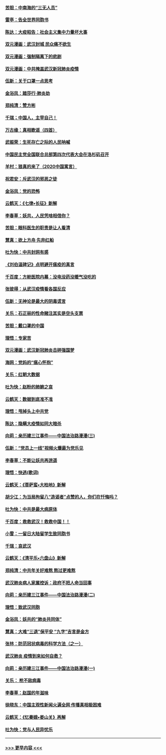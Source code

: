 #### [苦胆：中南海的“三无人员”](../pages/nsc993/n11862997.md?t=02122244) 
#### [雷亭：告全世界同胞书](../pages/nsc993/n11862572.md?t=02122244) 
#### [陈达：大疫昭告：社会主义集中力量坏大事](../pages/nsc993/n11859419.md?t=02122244) 
#### [双元漫画：武汉封城 民众痛不欲生](../pages/nsc993/n11859287.md?t=02122244) 
#### [双元漫画：强制隔离下的悲剧](../pages/nsc993/n11859244.md?t=02122244) 
#### [双元漫画：中共掩盖武汉新冠肺炎疫情](../pages/nsc993/n11858249.md?t=02122244) 
#### [伍新：关于口罩一点思考](../pages/nsc993/n11859195.md?t=02122244) 
#### [金浴凤：踏莎行‧肺炎劫](../pages/nsc993/n11858227.md?t=02122244) 
#### [郑纯清：赞方彬](../pages/nsc993/n11856803.md?t=02122244) 
#### [千瑞；中国人，主宰自己！](../pages/nsc993/n11856793.md?t=02122244) 
#### [万古缘：真相歌谣（四首）](../pages/nsc993/n11856263.md?t=02122244) 
#### [武振荣：生死存亡之际的人民呐喊](../pages/nsc993/n11856256.md?t=02122244) 
#### [中国民主党全国联合总部第四次代表大会在洛杉矶召开](../pages/nsc993/n11856344.md?t=02122244) 
#### [羊村：狼真的来了（2020中国寓言）](../pages/nsc993/n11856229.md?t=02122244) 
#### [祝君安：斥武汉的邪恶之徒](../pages/nsc993/n11855861.md?t=02122244) 
#### [金浴凤：党的恐怖](../pages/nsc993/n11855849.md?t=02122244) 
#### [云鹤天：《七律▪长征》新解](../pages/nsc993/n11855479.md?t=02122244) 
#### [李春草：妖共，人民凭啥相信你？](../pages/nsc993/n11855196.md?t=02122244) 
#### [苦胆：眼科医生的职责是让人看清](../pages/nsc993/n11853840.md?t=02122244) 
#### [慧真：欲上方舟 先弃红船](../pages/nsc993/n11853483.md?t=02122244) 
#### [吐为快：中共封网有感](../pages/nsc993/n11852575.md?t=02122244) 
#### [《刘伯温碑记》点明避开瘟疫的真言](../pages/nsc993/n11852128.md?t=02122244) 
#### [千百度：方舱医院内幕：没电没药没暖气没吃的](../pages/nsc993/n11850211.md?t=02122244) 
#### [张彼得：从武汉疫情看各国反应](../pages/nsc993/n11850102.md?t=02122244) 
#### [伍新：无神论是最大的阴毒谎言](../pages/nsc993/n11846129.md?t=02122244) 
#### [关乐：石正丽的性命赌注其实是空头支票](../pages/nsc993/n11846109.md?t=02122244) 
#### [苦胆：戴口罩的中国](../pages/nsc993/n11845576.md?t=02122244) 
#### [理悟：专家苦](../pages/nsc993/n11845564.md?t=02122244) 
#### [双元漫画：武汉新冠肺炎击碎强国梦](../pages/nsc993/n11843320.md?t=02122244) 
#### [海网：党妈的“瘟心怀抱”](../pages/nsc993/n11840740.md?t=02122244) 
#### [关乐：红朝大数据](../pages/nsc993/n11840675.md?t=02122244) 
#### [吐为快：赵粉的肺腑之哀](../pages/nsc993/n11840618.md?t=02122244) 
#### [云鹤天：数据到底准不准](../pages/nsc993/n11840325.md?t=02122244) 
#### [理悟：甩掉头上中共党](../pages/nsc993/n11838826.md?t=02122244) 
#### [陈达：隐瞒大疫情如同大暗杀](../pages/nsc993/n11838771.md?t=02122244) 
#### [向莉：亲历建三江事件——中国法治路漫漫(三)](../pages/nsc993/n11831825.md?t=02122244) 
#### [伍新：“党员上一线”视频火爆最为党乐见](../pages/nsc993/n11838200.md?t=02122244) 
#### [李春草：不能让妖共再逍遥](../pages/nsc993/n11838102.md?t=02122244) 
#### [理悟：快逃(歌词)](../pages/nsc993/n11838083.md?t=02122244) 
#### [云鹤天：《菩萨蛮▪大柏地》新解](../pages/nsc993/n11838059.md?t=02122244) 
#### [胡少江：为当局拘留八“造谣者”点赞的人，你们在忏悔吗？](../pages/nsc993/n11836801.md?t=02122244) 
#### [吐为快：中共是最大病原体](../pages/nsc993/n11836748.md?t=02122244) 
#### [千百度：救救武汉！救救中国！！](../pages/nsc993/n11836145.md?t=02122244) 
#### [小雪：一留日大陆留学生致同胞书](../pages/nsc993/n11834624.md?t=02122244) 
#### [千瑞：哀武汉](../pages/nsc993/n11833647.md?t=02122244) 
#### [云鹤天：《清平乐▪六盘山》新解](../pages/nsc993/n11833611.md?t=02122244) 
#### [郑纯清：中共年关好难熬 熬过更难熬](../pages/nsc993/n11833489.md?t=02122244) 
#### [武汉肺炎病人家属控诉：政府不把人命当回事](../pages/nsc993/n11833205.md?t=02122244) 
#### [向莉：亲历建三江事件——中国法治路漫漫(二)](../pages/nsc993/n11829102.md?t=02122244) 
#### [理悟：致武汉同胞](../pages/nsc993/n11831522.md?t=02122244) 
#### [金浴凤：妖共的“肺炎共同体”](../pages/nsc993/n11829448.md?t=02122244) 
#### [慧真：大难“三退”保平安 “九字”吉言是金方](../pages/nsc993/n11829501.md?t=02122244) 
#### [张林：防范冠状病毒的科学方法（之一）](../pages/nsc993/n11828618.md?t=02122244) 
#### [武汉肺炎 疫情到来如何自救？](../pages/nsc993/n11827632.md?t=02122244) 
#### [向莉：亲历建三江事件——中国法治路漫漫(一)](../pages/nsc993/n11827190.md?t=02122244) 
#### [关乐： 枪不敌病毒](../pages/nsc993/n11826746.md?t=02122244) 
#### [李春草：赵国的年滋味](../pages/nsc993/n11826321.md?t=02122244) 
#### [徐晓东：中国主观性新闻火遍全网 传播真相极困难](../pages/nsc993/n11826508.md?t=02122244) 
#### [云鹤天：《忆秦娥▪娄山关》再解](../pages/nsc993/n11824682.md?t=02122244) 
#### [吐为快：党与人民异忧乐](../pages/nsc993/n11824660.md?t=02122244) 

----
#### [ >>> 更早内容 <<< ](../indexes/nsc993-earlier.md)

